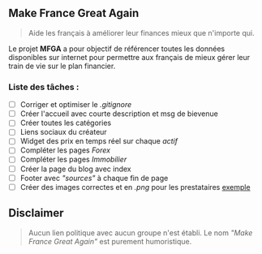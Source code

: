 ## Make France Great Again
> Aide les français à améliorer leur finances mieux que n'importe qui.

Le projet **MFGA** a pour objectif de référencer toutes les données disponibles sur internet pour permettre aux français de mieux gérer leur train de vie sur le plan financier.

### Liste des tâches :

- [ ] Corriger et optimiser le *.gitignore*
- [ ] Créer l'accueil avec courte description et msg de bievenue
- [ ] Créer toutes les catégories
- [ ] Liens sociaux du créateur
- [ ] Widget des prix en temps réel sur chaque *actif*
- [ ] Compléter les pages *Forex*
- [ ] Compléter les pages *Immobilier*
- [ ] Créer la page du blog avec index
- [ ] Footer avec *"sources"* à chaque fin de page
- [ ] Créer des images correctes et en *.png* pour les prestataires [exemple](https://mfga.pages.dev/comparatifs/pea.html)

## Disclaimer
> Aucun lien politique avec aucun groupe n'est établi. Le nom *"Make France Great Again"* est purement humoristique.
